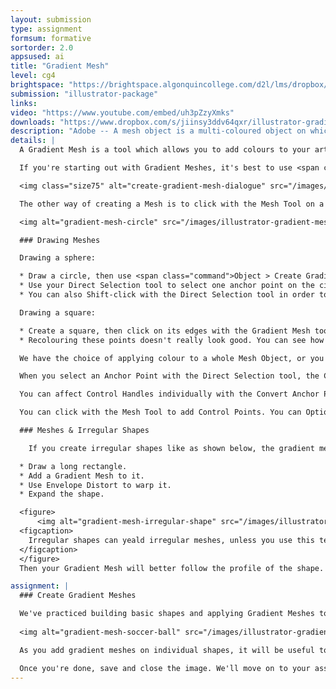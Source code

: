 ```yaml
---
layout: submission
type: assignment
formsum: formative
sortorder: 2.0
appsused: ai
title: "Gradient Mesh"
level: cg4
brightspace: "https://brightspace.algonquincollege.com/d2l/lms/dropbox/user/folder_submit_files.d2l?db=123818&grpid=0&isprv=&bp=0&ou=145538"
submission: "illustrator-package"
links: 
video: "https://www.youtube.com/embed/uh3pZzyXmks"
downloads: "https://www.dropbox.com/s/jiinsy3ddv64qxr/illustrator-gradient-mesh.zip?dl=1"
description: "Adobe -- A mesh object is a multi-coloured object on which colors can flow in different directions and transition smoothly from one point to another."
details: | 
  A Gradient Mesh is a tool which allows you to add colours to your artwork in various directions and intensities. It's more versatile and more intricate than a regular gradient. You can see some pretty <a href="https://www.google.ca/search?q=gradient+mesh&amp;client=safari&amp;rls=en&amp;tbm=isch&amp;tbo=u&amp;source=univ&amp;sa=X&amp;ved=0ahUKEwj65bvw9NnOAhUJJR4KHVRDAmMQsAQIHA&amp;biw=1335&amp;bih=1290" title="Examples of Gradient Meshes in Illustrator." target="_blank">amazing examples here</a>.

  If you're starting out with Gradient Meshes, it's best to use <span class="command">Object > Gradien Mesh</span>. Then you can choose options. This makes your mesh structure a lot easier to control.

  <img class="size75" alt="create-gradient-mesh-dialogue" src="/images/illustrator-gradient-mesh/create-gradient-mesh-dialogue.jpg">

  The other way of creating a Mesh is to click with the Mesh Tool on a selected shape. This converts it to a Mesh Object. There's a difference between clicking on the edge of the object's shape and clicking on its surface with the Gradient Mesh Tool. Go ahead and give it a try.

  <img alt="gradient-mesh-circle" src="/images/illustrator-gradient-mesh/gradient-mesh-circle.jpg" class="size50">

  ### Drawing Meshes

  Drawing a sphere:

  * Draw a circle, then use <span class="command">Object > Create Gradient Mesh</span>.
  * Use your Direct Selection tool to select one anchor point on the circle. Change its colour to make it look like a sphere.
  * You can also Shift-click with the Direct Selection tool in order to affect multiple Mesh Points.

  Drawing a square:

  * Create a square, then click on its edges with the Gradient Mesh tool to add Mesh Points.
  * Recolouring these points doesn't really look good. You can see how Mesh Points can easily get out of control.

  We have the choice of applying colour to a whole Mesh Object, or you can use the Direct Selection tool to affect only selected anchor points.

  When you select an Anchor Point with the Direct Selection tool, the Control Handles which appear show you how far out the new colour will go. The longer the Control Handles, the larger the coloured area.

  You can affect Control Handles individually with the Convert Anchor Point tool.

  You can click with the Mesh Tool to add Control Points. You can Option-click on them to remove them.

  ### Meshes & Irregular Shapes

    If you create irregular shapes like as shown below, the gradient mesh will be very difficult to control within that irregular shape. Better to create a simple shape, apply your mesh, then re-shape your object with something like Envelope Warp. All you need to do is expand it. So...

  * Draw a long rectangle.
  * Add a Gradient Mesh to it.
  * Use Envelope Distort to warp it.
  * Expand the shape.

  <figure>
      <img alt="gradient-mesh-irregular-shape" src="/images/illustrator-gradient-mesh/gradient-mesh-irregular-shape.jpg" style="size100">
  <figcaption>
    Irregular shapes can yeald irregular meshes, unless you use this technique.
  </figcaption>
  </figure>
  Then your Gradient Mesh will better follow the profile of the shape.

assignment: |
  ### Create Gradient Meshes

  We've practiced building basic shapes and applying Gradient Meshes to them. Now, let's create more photo-realistic artwork with meshes. We'll create meshes on the soccer ball to create detailed, realistic lighting effects.
 
  <img alt="gradient-mesh-soccer-ball" src="/images/illustrator-gradient-mesh/gradient-mesh-soccer-ball.jpg" class="size100">

  As you add gradient meshes on individual shapes, it will be useful to lock others, so you don't affect them. Use <span class="command">⌘-2</span> to lock a selected object. Use <span class="command">Option-⌘-2</span> to unlock everything.

  Once you're done, save and close the image. We'll move on to your assignment.
---
```

